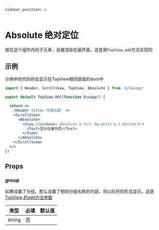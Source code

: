 ```yaml
---
sidebar_position: 6
---
```


# Absolute 绝对定位

放在这个组件内的子元素，会被渲染在最外层，这是用`TopView.add`方法实现的

## 示例

示例中的代码将会显示在TopView相同层级的dom中

```jsx
import { Header, ScrollView, TopView, Absolute } from '@/duxapp'

export default TopView.HOC(function Duxapp() {

  return <>
    <Header title='页面标题' />
    <ScrollView>
      <Absolute>
        <View className='absolute w-full bg-white p-3 bottom-0'>
          <Text>显示在最外层</Text>
        </View>
      </Absolute>
    </ScrollView>
  </>
})
```

## Props

### group

如果设置了分组，那么设置了相同分组名称的内容，将以队列的形式显示，这是[TopView 的add方法参数](TopView#addel-option)

| 类型 | 必填 | 默认值 |
| ---- | -------- | ------- |
| string | 否 |  |